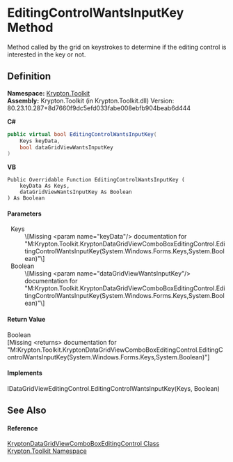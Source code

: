 # EditingControlWantsInputKey Method


Method called by the grid on keystrokes to determine if the editing control is interested in the key or not.



## Definition
**Namespace:** <a href="79d2eac2-21f4-54ff-7552-b20c33c30600.md">Krypton.Toolkit</a>  
**Assembly:** Krypton.Toolkit (in Krypton.Toolkit.dll) Version: 80.23.10.287+8d7660f9dc5efd033fabe008ebfb904beab6d444

**C#**
``` C#
public virtual bool EditingControlWantsInputKey(
	Keys keyData,
	bool dataGridViewWantsInputKey
)
```
**VB**
``` VB
Public Overridable Function EditingControlWantsInputKey ( 
	keyData As Keys,
	dataGridViewWantsInputKey As Boolean
) As Boolean
```



#### Parameters
<dl><dt>  Keys</dt><dd>\[Missing &lt;param name="keyData"/&gt; documentation for "M:Krypton.Toolkit.KryptonDataGridViewComboBoxEditingControl.EditingControlWantsInputKey(System.Windows.Forms.Keys,System.Boolean)"\]</dd><dt>  Boolean</dt><dd>\[Missing &lt;param name="dataGridViewWantsInputKey"/&gt; documentation for "M:Krypton.Toolkit.KryptonDataGridViewComboBoxEditingControl.EditingControlWantsInputKey(System.Windows.Forms.Keys,System.Boolean)"\]</dd></dl>

#### Return Value
Boolean  
\[Missing &lt;returns&gt; documentation for "M:Krypton.Toolkit.KryptonDataGridViewComboBoxEditingControl.EditingControlWantsInputKey(System.Windows.Forms.Keys,System.Boolean)"\]

#### Implements
IDataGridViewEditingControl.EditingControlWantsInputKey(Keys, Boolean)  


## See Also


#### Reference
<a href="ca03a30d-81c7-7076-fef0-60cb6910ba26.md">KryptonDataGridViewComboBoxEditingControl Class</a>  
<a href="79d2eac2-21f4-54ff-7552-b20c33c30600.md">Krypton.Toolkit Namespace</a>  
